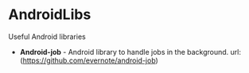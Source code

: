 # AndroidLibs
Useful Android libraries
* **Android-job** - Android library to handle jobs in the background. url: (https://github.com/evernote/android-job)
